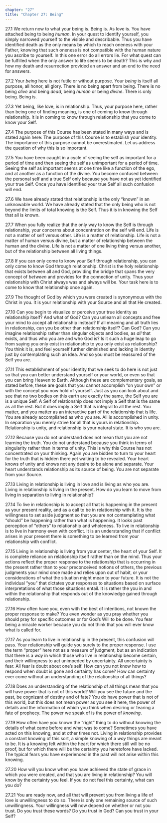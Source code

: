 ```yaml
---
chapter: "27"
title: "Chapter 27: Being"
---
```


27.1 We return now to what your being is. Being is. As love is. You have
attached being to being *human*. In your quest to identify yourself, you
simply narrowed yourself to the visible and describable. Thus you have
identified death as the only means by which to reach oneness with your
Father, knowing that such oneness is not compatible with the human
nature you ascribe to yourself. In this one error do all errors lie. For
what quest can be fulfilled when the only answer to life seems to be
death? This is why and how my death and resurrection provided an answer
and an end to the need for answers. 

27.2 Your *being* here is not futile or without purpose. Your *being* is
itself all purpose, all honor, all glory.  There is no being apart from
being. There is no being *alive* and being *dead*, being *human* or being
*divine*. There is only being. Being is.

27.3 Yet being, like love, is in relationship. Thus, your purpose here,
rather than being one of finding meaning, is one of coming to know
through relationship. It is in coming to know through relationship that
you come to know your Self. 

27.4 The purpose of this Course has been stated in many ways and is
stated again here: The purpose of this Course is to establish your
identity. The importance of this purpose cannot be overestimated. Let us
address the question of why this is so important.

27.5 You have been caught in a cycle of seeing the self as important for
a period of time and then seeing the self as unimportant for a period of
time. Seeing the self as important seems at one time like a function of
the ego, and at another as a function of the divine. You become confused
between the personal self and a true Self only because you have not as
yet identified your true Self. Once you have identified your true Self
all such confusion will end. 

27.6 We have already stated that relationship is the only “known” in an
unknowable world. We have already stated that the only being who is not
beyond the limits of total knowing is the Self. Thus it is in knowing
the Self that all is known. 

27.7 When you fully realize that the only way to know the Self is
through relationship, your concerns about concentration on the self will
end.  Life is not a matter of self versus other. Life is a matter of
relationship. Life is not a matter of human versus divine, but a matter
of relationship between the human and the divine. Life is not a matter
of one living thing versus another, but of the relationship between all
living things. 

27.8 If you can only come to know your Self through relationship, you
can only come to know God through relationship. Christ is the holy
relationship that exists between all and God, providing the bridge that
spans the very concept of *between* and provides for the connection of
unity. Thus your relationship with Christ always was and always will be.
Your task here is to come to know that relationship once again. 

27.9 The thought of God by which you were created is synonymous with the
Christ in you. It is your relationship with your Source and all that He
created. 

27.10 Can you begin to visualize or perceive your true identity as
relationship itself? And what of God? Can you unlearn all concepts and
free your mind to accept all relationship instead? If all meaning and
all truth lies in relationship, can you be other than relationship
itself? Can God? Can you imagine relationship rather than singular
objects and bodies, as *all* that exists, and thus who you are and who God
is? Is it such a huge leap to go from saying you only exist in
relationship to you only exist as relationship? You think it is, and
feel yourself further diminished and lacking in identity just by
contemplating such an idea. And so you must be reassured of the Self you
are. 

27.11 This establishment of your identity that we seek to do here is not
just so that you can better understand yourself or your world, or even
so that you can bring Heaven to Earth. Although these are complementary
goals, as stated before, these are goals that you cannot accomplish “on
your own” or with the concept you now hold of yourself.  Just as you can
look about and see that no two bodies on this earth are exactly the
same, the Self you are is a unique Self. A Self of relationship does not
imply a Self that is the same as all the rest. But it does imply a Self
that is integral to all the rest. You matter, and you matter as an
interactive part of the relationship that is life. You are already
accomplished as who you are. All is accomplished in unity.  In
separation you merely strive for all that is yours in relationship.
Relationship is unity, and relationship is your natural state. It is who
you are. 

27.12 Because you do not understand does not mean that you are not
learning the truth. You do not understand because you think in terms of
singularity rather than in terms of unity. This is why this Course has
not concentrated on your thinking. Again you are bidden to turn to your
heart for the truth that is hidden there yet waiting to be revealed.
Your heart knows of unity and knows not any desire to be alone and
separate. Your heart understands relationship as its source of being.
You are not separate from your Source. 

27.13 Living in relationship is living in love and is living as who you
are. Living in relationship is living in the present. How do you learn
to move from living in separation to living in relationship? 

27.14 To live in relationship is to accept all that is happening in the
present as your present reality, and as a call to be in relationship
with it. It is the willingness to set aside judgment so that you are not
contemplating what “should” be happening rather than what is happening.
It looks past perception of “others” to relationship and wholeness. To
live in relationship is to live in harmony even with conflict. It is an
understanding that if conflict arises in your present there is something
to be learned from your relationship with conflict. 

27.15 Living in relationship is living from your center, the heart of
your Self. It is complete reliance on relationship itself rather than on
the mind. Thus your actions reflect the proper response to the
relationship that is occurring in the present rather than to your
preconceived notions of others, the previous judgments your mind once
made and relies upon out of habit, or your considerations of what the
situation might mean to your future. It is not the individual “you” that
dictates your responses to situations based on surface interpretations
of what those situations entail. It is rather the you in and within the
relationship that responds out of the knowledge gained through
relationship. 

27.16 How often have you, even with the best of intentions, not known
the proper response to make? You even wonder as you pray whether you
should pray for specific outcomes or for God’s Will to be done. You fear
being a miracle worker because you do not think that you will ever know
what is called for. 

27.17 As you learn to live in relationship in the present, this
confusion will pass. Your relationship will guide you surely to the
proper response. I use the term “proper” here not as a measure of
judgment, but as an indication that there is a *way* in which those who
live in relationship become certain, and their willingness to act
unimpeded by uncertainty. All uncertainty is fear. All fear is doubt
about one’s self. How can you not know how to respond when doubt is gone
and certainty has come? How can certainty ever come without an
understanding of the relationship of all things? 

27.18 Does an understanding of the relationship of all things mean that
you will have power that is not of this world? Will you see the future
and the past, be cognizant of destiny and of fate? You do have power
that is not of this world, but this does not mean power as you see it
here, the power of details and the information of which you think when
desiring or fearing a fate of prophecy. The power we speak of is the
power of *knowing*. 

27.19 How often have you known the “right” thing to do without knowing
the details of what came before and what was to come? Sometimes you have
acted on this knowing, and at other times not. Living in relationship
provides a constant knowing of this sort, a simple knowing of a *way*
things are meant to be. It is a knowing felt within the heart for which
there still will be no proof, but for which there will be the certainty
you heretofore have lacked. The typical fears you have experienced in
the past will not arise within this knowing. 

27.20 How will you know when you have achieved the state of grace in
which you were created, and that you are living in relationship? You
will know by the certainty you feel. If you do not feel this certainty,
what can you do? 

27.21 You are ready now, and all that will prevent you from living a
life of love is unwillingness to do so. There is only one remaining
source of such unwillingness. Your willingness will now depend on
whether or not you trust. Do you trust these words? Do you trust in God?
Can you trust in your Self?

